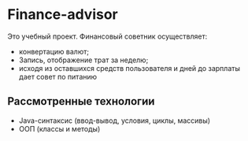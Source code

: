 # Finance-advisor
Это учебный проект. Финансовый советник осуществляет:
 - конвертацию валют;
 - Запись, отображение трат за неделю;
 - исходя из оставшихся средств пользователя и дней до зарплаты дает совет по питанию
 
 ## Рассмотренные технологии
 - Java-синтаксис (ввод-вывод, условия, циклы, массивы)
 - ООП (классы и методы)